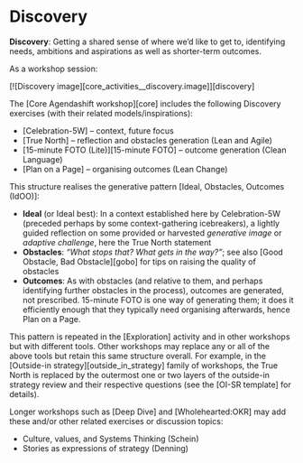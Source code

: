 # Discovery

**Discovery**: Getting a shared sense of where we’d like to get to, identifying needs, ambitions and aspirations as well as shorter-term outcomes.

As a workshop session:

[![Discovery image][core_activities__discovery.image]][discovery]

The [Core Agendashift workshop][core] includes the following Discovery exercises (with their related models/inspirations):

  * [Celebration-5W] – context, future focus
  * [True North] – reflection and obstacles generation (Lean and Agile)
  * [15-minute FOTO (Lite)][15-minute FOTO] – outcome generation (Clean Language)
  * [Plan on a Page] – organising outcomes (Lean Change)

This structure realises the generative pattern [Ideal, Obstacles, Outcomes (IdOO)]:

  * **Ideal** (or Ideal best): In a context established here by Celebration-5W (preceded perhaps by some context-gathering icebreakers), a lightly guided reflection on some provided or harvested *generative image* or *adaptive challenge*, here the True North statement
  * **Obstacles**: *“What stops that? What gets in the way?”*; see also [Good Obstacle, Bad Obstacle][gobo] for tips on raising the quality of obstacles
  * **Outcomes**: As with obstacles (and relative to them, and perhaps identifying further obstacles in the process), outcomes are generated, not prescribed. 15-minute FOTO is one way of generating them; it does it efficiently enough that they typically need organising afterwards, hence Plan on a Page.

This pattern is repeated in the [Exploration] activity and in other workshops but with different tools. Other workshops may replace any or all of the above tools but retain this same structure overall. For example, in the [Outside-in strategy][outside_in_strategy] family of workshops, the True North is replaced by the outermost one or two layers of the outside-in strategy review and their respective questions (see the [OI-SR template] for details).

Longer workshops such as [Deep Dive] and [Wholehearted:OKR] may add these and/or other related exercises or discussion topics:

   * Culture, values, and Systems Thinking (Schein)
   * Stories as expressions of strategy (Denning)
